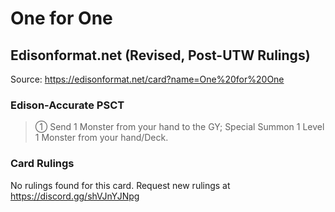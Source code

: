 # One for One

## Edisonformat.net (Revised, Post-UTW Rulings)

Source: https://edisonformat.net/card?name=One%20for%20One

### Edison-Accurate PSCT

> ① Send 1 Monster from your hand to the GY; Special Summon 1 Level 1 Monster from your hand/Deck.

### Card Rulings

No rulings found for this card. Request new rulings at https://discord.gg/shVJnYJNpg
            